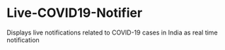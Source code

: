 # Live-COVID19-Notifier
Displays live notifications related to COVID-19 cases in India as real time notification

